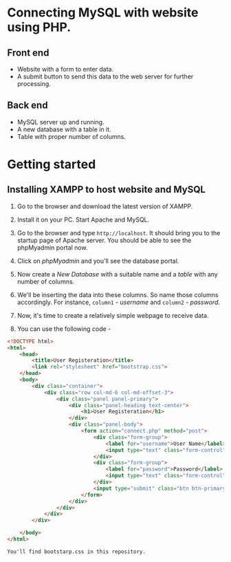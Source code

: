 # Connecting MySQL with website using PHP.

**Front end**
-----------------------------------------------------------------------------

- Website with a form to enter data.
- A submit button to send this data to the web server for further processing.

**Back end**
-----------------------------------------------------------------------------

- MySQL server up and running.
- A new database with a table in it.
- Table with proper number of columns.

**Getting started**
==============================================================================

## Installing XAMPP to host website and MySQL ##

1. Go to the browser and download the latest version of XAMPP.

2. Install it on your PC. Start Apache and MySQL.

3. Go to the browser and type `http://localhost`. It should bring you to the startup page of Apache server. You should be able to see the phpMyadmin portal now.

4. Click on *phpMyadmin* and you'll see the database portal.

5. Now create a *New Database* with a suitable name and a *table* with any number of columns.

6. We'll be inserting the data into these columns. So name those columns accordingly. For instance, `column1` - *username*  and `column2` - *password*.

7. Now, it's time to create a relatively simple webpage to receive data.

8. You can use the following code -

```html
<!DOCTYPE html>
<html>
    <head>
        <title>User Registeration</title>
        <link rel="stylesheet" href="bootstrap.css">
    </head>
    <body>
        <div class="container">
            <div class="row col-md-6 col-md-offset-3">
                <div class="panel panel-primary">
                    <div class="panel-heading text-center">
                        <h1>User Registeration</h1>
                    </div>
                    <div class="panel-body">
                        <form action="connect.php" method="post">
                            <div class="form-group">
                                <label for="username">User Name</label>
                                <input type="text" class="form-control" id="username" name="username" required>
                            </div>
                            <div class="form-group">
                                <label for="password">Password</label>
                                <input type="text" class="form-control" id="password" name="password" required>
                            </div>
                            <input type="submit" class="btn btn-primary">
                        </form>
                    </div>
                </div>
            </div>
        </div>

    </body>
</html>
``` 
```You'll find bootstarp.css in this repository.```

